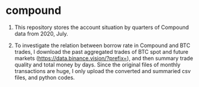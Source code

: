 # compound
1. This repository stores the account situation by quarters of Compound data from 2020, July.

2. To investigate the relation between borrow rate in Compound and BTC trades, I download the past aggregated trades of BTC spot and future markets (https://data.binance.vision/?prefix=), and then summary trade quality and total money by days. Since the original files of monthly transactions are huge, I only upload the converted and summaried csv files, and python codes.
